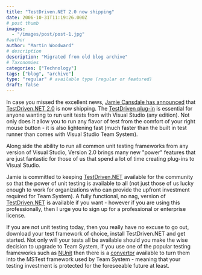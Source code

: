 ```yaml
---
title: "TestDriven.NET 2.0 now shipping"
date: 2006-10-31T11:19:26.000Z
# post thumb
images:
  - "/images/post/post-1.jpg"
#author
author: "Martin Woodward"
# description
description: "Migrated from old blog archive"
# Taxonomies
categories: ["Technology"]
tags: ["blog", "archive"]
type: "regular" # available type (regular or featured)
draft: false
---
```


In case you missed the excellent news, [Jamie Cansdale has announced](http://weblogs.asp.net/nunitaddin/archive/2006/10/30/TestDriven.NET-2.0.aspx) that [TestDriven.NET 2.0](http://www.testdriven.net/default.aspx) is now shipping.  The [TestDriven plug-in](http://www.testdriven.net/default.aspx) is essential for anyone wanting to run unit tests from with Visual Studio (any edition).  Not only does it allow you to run any flavor of test from the comfort of your right mouse button - it is also lightening fast (much faster than the built in test runner than comes with Visual Studio Team System). 

Along side the ability to run all common unit testing frameworks from any version of Visual Studio, Version 2.0 brings many new "power" features that are just fantastic for those of us that spend a lot of time creating plug-ins to Visual Studio. 

Jamie is committed to keeping [TestDriven.NET](http://www.testdriven.net/default.aspx) available for the community so that the power of unit testing is available to all (not just those of us lucky enough to work for organizations who can provide the upfront investment required for Team System).  A fully functional, no nag, version of [TestDriven.NET](http://www.testdriven.net/default.aspx) is available if you want - however if you are using this professionally, then I urge you to sign up for a professional or enterprise license. 

If you are not unit testing today, then you really have no excuse to go out, download your test framework of choice, install TestDriven.NET and get started.  Not only will your tests all be available should you make the wise decision to upgrade to Team System, if you use one of the popular testing frameworks such as [NUnit](http://www.nunit.org/) then there is a [convertor](http://www.gotdotnet.com/workspaces/workspace.aspx?id=91936c5e-461f-4027-bdba-8a46f52fefdb) available to turn them into the MSTest framework used by Team System - meaning that your testing investment is protected for the foreseeable future at least.